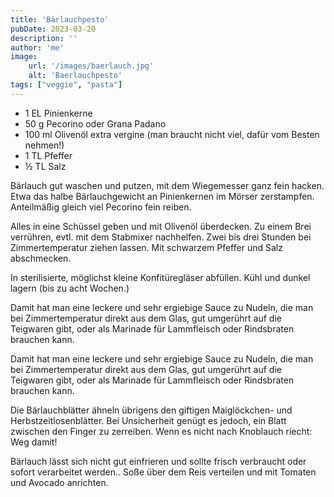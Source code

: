 ```yaml
---
title: 'Bärlauchpesto'
pubDate: 2023-03-20
description: ''
author: 'me'
image:
    url: '/images/baerlauch.jpg'
    alt: 'Baerlauchpesto'
tags: ["veggie", "pasta"]
---
```

* 1 EL	Pinienkerne
* 50 g	Pecorino oder Grana Padano
* 100 ml Olivenöl extra vergine (man braucht nicht viel, dafür vom Besten nehmen!)
* 1 TL	Pfeffer
* ½ TL	Salz

Bärlauch gut waschen und putzen, mit dem Wiegemesser ganz fein hacken. Etwa das halbe Bärlauchgewicht an Pinienkernen im Mörser zerstampfen. Anteilmäßig gleich viel Pecorino fein reiben.

Alles in eine Schüssel geben und mit Olivenöl überdecken. Zu einem Brei verrühren, evtl. mit dem Stabmixer nachhelfen. Zwei bis drei Stunden bei Zimmertemperatur ziehen lassen. Mit schwarzem Pfeffer und Salz abschmecken.

In sterilisierte, möglichst kleine Konfitüregläser abfüllen. Kühl und dunkel lagern (bis zu acht Wochen.)

Damit hat man eine leckere und sehr ergiebige Sauce zu Nudeln, die man bei Zimmertemperatur direkt aus dem Glas, gut umgerührt auf die Teigwaren gibt, oder als Marinade für Lammfleisch oder Rindsbraten brauchen kann.

Damit hat man eine leckere und sehr ergiebige Sauce zu Nudeln, die man bei Zimmertemperatur direkt aus dem Glas, gut umgerührt auf die Teigwaren gibt, oder als Marinade für Lammfleisch oder Rindsbraten brauchen kann.

Die Bärlauchblätter ähneln übrigens den giftigen Maiglöckchen- und Herbstzeitlosenblätter. Bei Unsicherheit genügt es jedoch, ein Blatt zwischen den Finger zu zerreiben. Wenn es nicht nach Knoblauch riecht: Weg damit!

Bärlauch lässt sich nicht gut einfrieren und sollte frisch verbraucht oder sofort verarbeitet werden.. Soße über dem Reis verteilen und mit Tomaten und Avocado anrichten.
